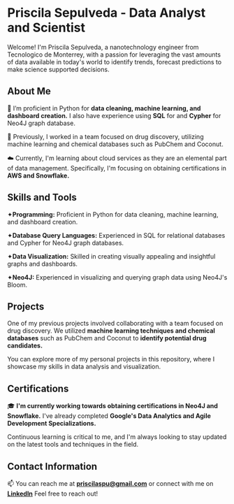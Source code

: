 # Priscila Sepulveda - Data Analyst and Scientist
Welcome! I'm Priscila Sepulveda, a nanotechnology engineer from Tecnologico de Monterrey, with a passion for leveraging the vast amounts of data available in today's world to identify trends, forecast predictions to make science supported decisions.

## About Me

🌱 I’m proficient in Python for __data cleaning, machine learning, and dashboard creation.__ I also have experience using  __SQL__ for and __Cypher__ for Neo4J graph database. 

💼 Previously, I worked in a team focused on drug discovery, utilizing machine learning and chemical databases such as PubChem and Coconut.

☁️ Currently, I'm learning about cloud services as they are an elemental part of data management. Specifically, I'm focusing on obtaining certifications in __AWS and Snowflake.__

## Skills and Tools
&#10022;__Programming:__ Proficient in Python for data cleaning, machine learning, and dashboard creation.

&#10022;__Database Query Languages:__ Experienced in SQL for relational databases and Cypher for Neo4J graph databases.

&#10022;__Data Visualization:__ Skilled in creating visually appealing and insightful graphs and dashboards.

&#10022;__Neo4J:__ Experienced in visualizing and querying graph data using Neo4J's Bloom.

## Projects
One of my previous projects involved collaborating with a team focused on drug discovery. We utilized __machine learning techniques and chemical databases__ such as PubChem and Coconut to __identify potential drug candidates.__

You can explore more of my personal projects in this repository, where I showcase my skills in data analysis and visualization.

## Certifications
🎓 __I'm currently working towards obtaining certifications in Neo4J and Snowflake.__ I've already completed __Google's Data Analytics and Agile Development Specializations.__ 

Continuous learning is critical to me, and I'm always looking to stay updated on the latest tools and techniques in the field.

## Contact Information
📫 You can reach me at __[priscilaspu@gmail.com](mailto:priscilaspu@gmail.com)__ or connect with me on __[LinkedIn](https://www.linkedin.com/in/prlaa/)__
Feel free to reach out!  
